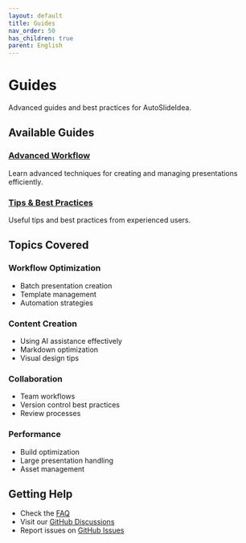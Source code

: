 ```yaml
---
layout: default
title: Guides
nav_order: 50
has_children: true
parent: English
---
```


# Guides

Advanced guides and best practices for AutoSlideIdea.

## Available Guides

### [Advanced Workflow](advanced-workflow/)
Learn advanced techniques for creating and managing presentations efficiently.

### [Tips & Best Practices](tips/)
Useful tips and best practices from experienced users.

## Topics Covered

### Workflow Optimization
- Batch presentation creation
- Template management
- Automation strategies

### Content Creation
- Using AI assistance effectively
- Markdown optimization
- Visual design tips

### Collaboration
- Team workflows
- Version control best practices
- Review processes

### Performance
- Build optimization
- Large presentation handling
- Asset management

## Getting Help

- Check the [FAQ](../reference/)
- Visit our [GitHub Discussions](https://github.com/dobachi/AutoSlideIdea/discussions)
- Report issues on [GitHub Issues](https://github.com/dobachi/AutoSlideIdea/issues)